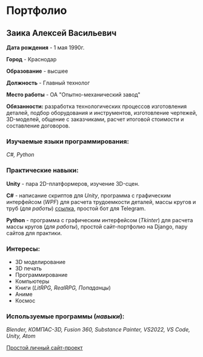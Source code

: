 # Портфолио

## Заика Алексей Васильевич

**Дата рождения** - 1 мая 1990г.

**Город** - Краснодар

**Образование** - высшее

**Должность** - Главный технолог

**Место работы** - ОА "Опытно-механический завод"

**Обязанности:** разработка технологических процессов изготовления деталей, подбор оборудования и инструментов, изготовление чертежей, 3D-моделей, общение с заказчиками, расчет итоговой стоимости и составление договоров.

### Изучаемые языки программирования:

*С#, Python*

### Практические навыки:

**Unity** - пара 2D-платформеров, изучение 3D-сцен.

**С#** - написание скриптов для *Unity*, программа с графическим интерфейсом (*WPF*) для расчета трудоемкости деталей, массы кругов и труб (*для работы*) [ссылка](https://disk.yandex.ru/d/44UjLFGJX9gAXg), простой бот для Telegram.

**Python** - программа с графическим интерфейсом (*Tkinter*) для расчета массы кругов (*для работы*), простой сайт-портфолио на Django, пару сайтов для практики.

### Интересы:

* 3D моделирование 
* 3D печать
* Программирование
* Компьютеры
* Книги (*LitRPG, RealRPG, Попаданцы*)
* Аниме
* Космос

### Используемые программы (***навыки***):

*Blender, КОМПАС-3D, Fusion 360, Substance Painter, VS2022, VS Code, Unity, Atom*

[Простой личный сайт-проект](https://zandrex.pythonanywhere.com/)